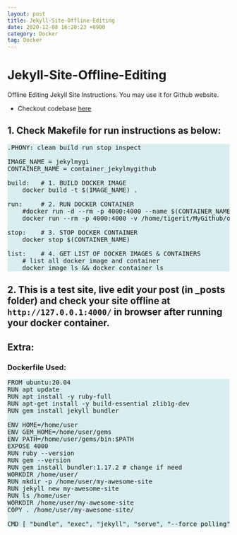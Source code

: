 ```yaml
---
layout: post
title: Jekyll-Site-Offline-Editing
date: 2020-12-08 16:20:23 +0900
category: Docker
tag: Docker
---
```



# Jekyll-Site-Offline-Editing
Offline Editing Jekyll Site Instructions. You may use it for Github website.

* Checkout codebase [here](https://github.com/ShihabYasin/Jekyll-Site-Offline-Editing) 




## 1. Check Makefile for run instructions as below:

<pre class="code" style="background-color: rgb(217,238,239,255);">
.PHONY: clean build run stop inspect

IMAGE_NAME = jekylmygi
CONTAINER_NAME = container_jekylmygithub

build:   # 1. BUILD DOCKER IMAGE
	docker build -t $(IMAGE_NAME) .

run:     # 2. RUN DOCKER CONTAINER
	#docker run -d --rm -p 4000:4000 --name $(CONTAINER_NAME) $(IMAGE_NAME)
	docker run --rm -p 4000:4000 -v /home/tigerit/MyGithub/old_shihabyasin.github.io/_posts:/home/user/my-awesome-site/_posts --name $(CONTAINER_NAME) $(IMAGE_NAME)

stop:    # 3. STOP DOCKER CONTAINER
	docker stop $(CONTAINER_NAME)

list:    # 4. GET LIST OF DOCKER IMAGES & CONTAINERS
	# list all docker image and container
	docker image ls && docker container ls
</pre>


## 2. This is a test site, live edit your post (in _posts folder) and check your site offline at ```http://127.0.0.1:4000/``` in browser after running your docker container.

## Extra: 
### Dockerfile Used:

<pre class="code" style="background-color: rgb(217,238,239,255);">
FROM ubuntu:20.04
RUN apt update
RUN apt install -y ruby-full
RUN apt-get install -y build-essential zlib1g-dev
RUN gem install jekyll bundler

ENV HOME=/home/user
ENV GEM_HOME=/home/user/gems
ENV PATH=/home/user/gems/bin:$PATH
EXPOSE 4000
RUN ruby --version
RUN gem --version
RUN gem install bundler:1.17.2 # change if need 
WORKDIR /home/user/
RUN mkdir -p /home/user/my-awesome-site
RUN jekyll new my-awesome-site
RUN ls /home/user
WORKDIR /home/user/my-awesome-site
COPY . /home/user/my-awesome-site/

CMD [ "bundle", "exec", "jekyll", "serve", "--force_polling", "-H", "0.0.0.0", "-P", "4000" ]
</pre>


